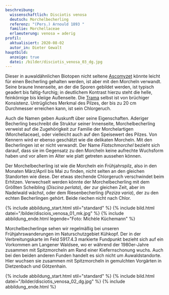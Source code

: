 ```yaml
---
beschreibung:
  wissenschaftlich: Disciotis venosa
  deutsch: Morchelbecherling
  referenz: "(Pers.) Arnould 1893 "
  familie: Morchellaceae
  erlaeuterung: venosa = aderig
profil:
  aktualisiert: 2020-08-02
  autor_in: Dieter Gewalt
hauptbild:
  anzeige: true
  datei: /bilder/disciotis_venosa_03_dg.jpg
---
```

Dieser in auwaldähnlichen Biotopen nicht seltene [Ascomyzet](Ascomyzet "Glossar") könnte leicht für einen Becherling gehalten werden, ist aber mit den Morcheln verwandt. Seine braune Innenseite, an der die Sporen gebildet werden, ist typisch geadert bis faltig-furchig; in deutlichem Kontrast hierzu steht die helle, feinkörnige bis kleiige Außenseite. Die [Trama](Trama "Glossar") selbst ist von brüchiger Konsistenz. Untrügliches Merkmal des Pilzes, der bis zu 20 cm Durchmesser erreichen kann, ist sein Chlorgeruch.

Auch die Namen geben Auskunft über seine Eigenschaften. Aderiger Becherling beschreibt die Struktur seiner Innenseite, Morchelbecherling verweist auf die Zugehörigkeit zur Familie der Morchelartigen (Morchellaceae), oder vielleicht auch auf den Speisewert des Pilzes. Von Kennern wird er ebenso geschätzt wie die delikaten Morcheln. Mit den Becherlingen ist er nicht verwandt. Der Name *Flatschmorchel* bezieht sich darauf, dass sie im Gegensatz zu den Morcheln keine aufrechte Wuchsform haben und vor allem im Alter wie platt getreten aussehen können.

Der Morchelbecherling ist wie die Morcheln ein Frühjahrspilz, also in den Monaten März/April bis Mai zu finden, nicht selten an den gleichen Standorten wie diese. Der etwas stechende Chlorgeruch verschwindet beim Erhitzen. Verwechselt werden könnte der Morchelbecherling mit dem Größten Scheibling (*Discina perlata*), der zur gleichen Zeit, aber im Nadelwald wächst, oder dem Riesenbecherling (*Peziza varia*), der zu den echten Becherlingen gehört. Beide riechen nicht nach Chlor.

{% include abbildung_start.html stil="standard" %}
{% include bild.html datei="/bilder/disciois_venosa_01_mk.jpg" %}
{% include abbildung_ende.html legende="Foto: Michèle Küchemann" %}

Morchelbecherlinge sehen wir regelmäßig bei unseren Frühjahrswanderungen im Naturschutzgebiet Kühkopf. Der in der Verbreitungskarte im Feld 5917.4.3 markierte Fundpunkt bezieht sich auf ein Vorkommen am Langener Waldsee, wo er während der 1980er-Jahre zusammen mit Spitzmorcheln am Rand einer Kiefernschonung wuchs. Auch bei den beiden anderen Funden handelt es sich nicht um Auwaldstandorte. Hier wuchsen sie zusammen mit Spitzmorcheln in gemulchten Vorgärten in Dietzenbach und Götzenhain.

{% include abbildung_start.html stil="standard" %}
{% include bild.html datei="/bilder/disciotis_venosa_02_dg.jpg" %}
{% include abbildung_ende.html %}